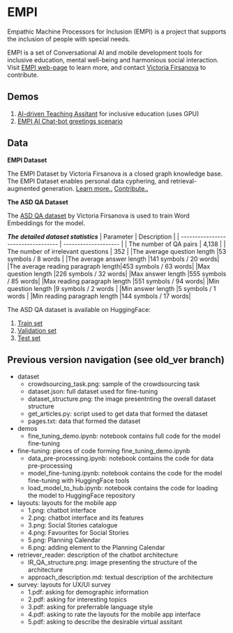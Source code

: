 # EMPI
Empathic Machine Processors for Inclusion (EMPI) is a project that supports the inclusion of people with special needs.

EMPI is a set of Conversational AI and mobile development tools for inclusive education, mental well-being and harmonious social interaction. Visit [EMPI web-page](https://vifirsanova.github.io/empi-web/) to learn more, and contact [Victoria Firsanova](mailto:vifirsanova@gmail.com) to contribute.

## Demos

1. [AI-driven Teaching Assitant](https://colab.research.google.com/github/vifirsanova/empi/blob/main/demos/teaching_assistant.ipynb) for inclusive education (uses GPU)
2. [EMPI AI Chat-bot greetings scenario](https://colab.research.google.com/github/vifirsanova/empi/blob/main/demos/greetings_scenario.ipynb)

## Data

**EMPI Dataset**

The EMPI Dataset by Victoria Firsanova is a closed graph knowledge base. The EMPI Dataset enables personal data cyphering, and retrieval-augmented generation. [Learn more..](https://github.com/vifirsanova/empi/blob/main/KB/graph.ipynb) [Contribute..](https://colab.research.google.com/github/vifirsanova/empi/blob/main/demos/graph_crowdsoursing_ui.ipynb)

**The ASD QA Dataset**

The [ASD QA dataset](https://figshare.com/articles/dataset/Autism_Spectrum_Disorder_and_Asperger_Syndrome_Question_Answering_Dataset_1_0/13295831) by Victoria Firsanova is used to train Word Embeddings for the model.

***The detailed dataset statistics***
| Parameter                          | Description          |
| ---------------------------------- | -------------------- |
| The number of QA pairs             | 4,138                |
| The number of irrelevant questions | 352                  |
|The average question length         |53 symbols / 8 words  |
|The average answer length           |141 symbols / 20 words|
|The average reading paragraph length|453 symbols / 63 words|
|Max question length                 |226 symbols / 32 words|
|Max answer length                   |555 symbols / 85 words|
|Max reading paragraph length        |551 symbols / 94 words|
|Min question length                 |9 symbols / 2 words   |
|Min answer length                   |5 symbols / 1 words   |
|Min reading paragraph length        |144 symbols / 17 words|

The ASD QA dataset is available on HuggingFace:

1. [Train set](https://huggingface.co/datasets/missvector/asd-qa-train)
2. [Validation set](https://huggingface.co/datasets/missvector/asd-qa-val)
3. [Test set](https://huggingface.co/datasets/missvector/asd-qa-test)

## Previous version navigation (see old_ver branch)

* dataset
  * crowdsourcing_task.png: sample of the crowdsourcing task
  * dataset.json: full dataset used for fine-tuning
  * dataset_structure.png: the image presentnting the overall dataset structure
  * get_articles.py: script used to get data that formed the dataset
  * pages.txt: data that formed the dataset
* demos
  * fine_tuning_demo.ipynb: notebook contains full code for the model fine-tuning
* fine-tuning: pieces of code forming fine_tuning_demo.ipynb
  * data_pre-processing.ipynb: notebook contains the code for data pre-processing
  * model_fine-tuning.ipynb: notebook contains the code for the model fine-tuning with HuggingFace tools
  * load_model_to_hub.ipynb: notebook contains the code for loading the model to HuggingFace repository
* layouts: layouts for the mobile app
  * 1.png: chatbot interface
  * 2.png: chatbot interface and its features
  * 3.png: Social Stories catalogue
  * 4.png: Favourites for Social Stories
  * 5.png: Planning Calendar
  * 6.png: adding element to the Planning Calendar
* retriever_reader: description of the chatbot architecture
  * IR_QA_structure.png: image presenting the structure of the architecture
  * approach_description.md: textual description of the architecture
* survey: layouts for UX/UI survey
  * 1.pdf: asking for demographic information
  * 2.pdf: asking for interesting topics
  * 3.pdf: asking for preferrable language style
  * 4.pdf: asking to rate the layouts for the mobile app interface
  * 5.pdf: asking to describe the desirable virtual assitant
